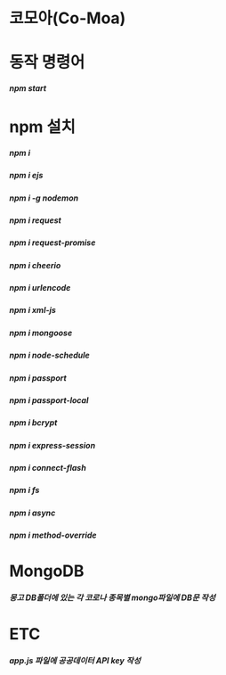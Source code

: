# 코모아(Co-Moa)

# 동작 명령어
##### npm start

# npm 설치
##### npm i
##### npm i ejs
##### npm i -g nodemon
##### npm i request
##### npm i request-promise
##### npm i cheerio
##### npm i urlencode
##### npm i xml-js
##### npm i mongoose
##### npm i node-schedule
##### npm i passport
##### npm i passport-local
##### npm i bcrypt
##### npm i express-session
##### npm i connect-flash
##### npm i fs
##### npm i async
##### npm i method-override

# MongoDB
##### 몽고 DB폴더에 있는 각 코로나 종목별 mongo파일에 DB문 작성

# ETC
##### app.js 파일에 공공데이터 API key 작성